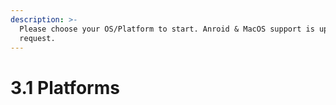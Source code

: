```yaml
---
description: >-
  Please choose your OS/Platform to start. Anroid & MacOS support is upon
  request.
---
```


# 3.1 Platforms

